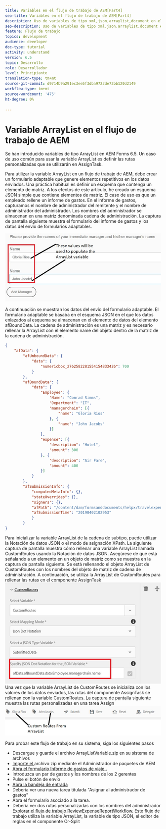 ```yaml
---
title: Variables en el flujo de trabajo de AEM[Part4]
seo-title: Variables en el flujo de trabajo de AEM[Part4]
description: Uso de variables de tipo xml,json,arraylist,document en el flujo de trabajo de aem
seo-description: Uso de variables de tipo xml,json,arraylist,document en el flujo de trabajo de aem
feature: Flujo de trabajo
topics: development
audience: developer
doc-type: tutorial
activity: understand
version: 6.5
topic: Desarrollo
role: Desarrollador
level: Principiante
translation-type: tm+mt
source-git-commit: d9714b9a291ec3ee5f3dba9723de72bb120d2149
workflow-type: tm+mt
source-wordcount: '475'
ht-degree: 0%

---
```



# Variable ArrayList en el flujo de trabajo de AEM

Se han introducido variables de tipo ArrayList en AEM Forms 6.5. Un caso de uso común para usar la variable ArrayList es definir las rutas personalizadas que se utilizarán en AssignTask.

Para utilizar la variable ArrayList en un flujo de trabajo de AEM, debe crear un formulario adaptable que genere elementos repetitivos en los datos enviados. Una práctica habitual es definir un esquema que contenga un elemento de matriz. A los efectos de este artículo, he creado un esquema JSON simple que contiene elementos de matriz. El caso de uso es que un empleado rellene un informe de gastos. En el informe de gastos, capturamos el nombre de administrador del remitente y el nombre de administrador del administrador. Los nombres del administrador se almacenan en una matriz denominada cadena de administración. La captura de pantalla siguiente muestra el formulario del informe de gastos y los datos del envío de formularios adaptables.

![informe de gastos](assets/expensereport.jpg)

A continuación se muestran los datos del envío del formulario adaptable. El formulario adaptable se basaba en el esquema JSON en el que los datos enlazados al esquema se almacenan en el elemento de datos del elemento afBoundData. La cadena de administración es una matriz y es necesario rellenar la ArrayList con el elemento name del objeto dentro de la matriz de la cadena de administración.

```json
{
    "afData": {
        "afUnboundData": {
            "data": {
                "numericbox_2762582281554154833426": 700
            }
        },
        "afBoundData": {
            "data": {
                "Employee": {
                    "Name": "Conrad Simms",
                    "Department": "IT",
                    "managerchain": [{
                        "name": "Gloria Rios"
                    }, {
                        "name": "John Jacobs"
                    }]
                },
                "expense": [{
                    "description": "Hotel",
                    "amount": 300
                }, {
                    "description": "Air Fare",
                    "amount": 400
                }]
            }
        },
        "afSubmissionInfo": {
            "computedMetaInfo": {},
            "stateOverrides": {},
            "signers": {},
            "afPath": "/content/dam/formsanddocuments/helpx/travelexpensereport",
            "afSubmissionTime": "20190402102953"
            }
        }
}
```

Para inicializar la variable ArrayList de la cadena de subtipo, puede utilizar la Notación de datos JSON o el modo de asignación XPath. La siguiente captura de pantalla muestra cómo rellenar una variable ArrayList llamada CustomRoutes usando la Notación de datos JSON. Asegúrese de que está señalando a un elemento en un objeto de matriz como se muestra en la captura de pantalla siguiente. Se está rellenando el objeto ArrayList de CustomRoutes con los nombres del objeto de matriz de cadena de administración.
A continuación, se utiliza la ArrayList de CustomRoutes para rellenar las rutas en el componente AssignTask
![rutas personalizadas](assets/arraylist.jpg)
Una vez que la variable ArrayList de CustomRoutes se inicializa con los valores de los datos enviados, las rutas del componente AssignTask se rellenan con la variable CustomRoutes. La captura de pantalla siguiente muestra las rutas personalizadas en una tarea Assign
![asingtask](assets/customactions.jpg)

Para probar este flujo de trabajo en su sistema, siga los siguientes pasos

* Descargue y guarde el archivo ArrayListVariable.zip en su sistema de archivos
* [Importe el ](assets/arraylistvariable.zip) archivo zip mediante el Administrador de paquetes de AEM
* [Abra el formulario Informe de gastos de viaje .](http://localhost:4502/content/dam/formsanddocuments/helpx/travelexpensereport/jcr:content?wcmmode=disabled)
* Introduzca un par de gastos y los nombres de los 2 gerentes
* Pulse el botón de envío
* [Abra la bandeja de entrada](http://localhost:4502/aem/inbox)
* Debería ver una nueva tarea titulada &quot;Asignar al administrador de gastos&quot;
* Abra el formulario asociado a la tarea.
* Debería ver dos rutas personalizadas con los nombres del administrador
   [Explorar el flujo de trabajo ReviewExpenseReportWorkflow.](http://localhost:4502/editor.html/conf/global/settings/workflow/models/ReviewExpenseReport.html) Este flujo de trabajo utiliza la variable ArrayList, la variable de tipo JSON, el editor de reglas en el componente Or-Split
